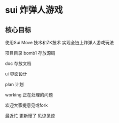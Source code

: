 # sui 炸弹人游戏
## 核心目标
使用Sui Move 技术和ZK技术 实现全链上炸弹人游戏玩法

项目目录
bomb1 存放源码

doc 存放文档

ui 界面设计

plan 计划

working 正在处理的问题

欢迎大家提意见或fork

最近忙 更新慢了 见谅见谅
